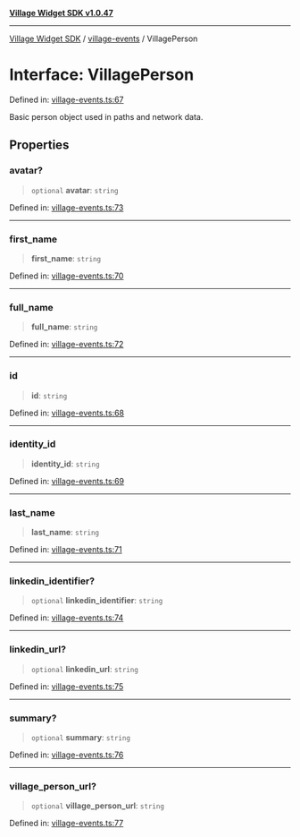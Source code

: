 [**Village Widget SDK v1.0.47**](../../README.md)

***

[Village Widget SDK](../../modules.md) / [village-events](../README.md) / VillagePerson

# Interface: VillagePerson

Defined in: [village-events.ts:67](https://github.com/VillageHQ/village-widget-sdk/blob/fccf09a5551957cd04cf7b6132e6f7e80cf4a38f/src/config/village-events.ts#L67)

Basic person object used in paths and network data.

## Properties

### avatar?

> `optional` **avatar**: `string`

Defined in: [village-events.ts:73](https://github.com/VillageHQ/village-widget-sdk/blob/fccf09a5551957cd04cf7b6132e6f7e80cf4a38f/src/config/village-events.ts#L73)

***

### first\_name

> **first\_name**: `string`

Defined in: [village-events.ts:70](https://github.com/VillageHQ/village-widget-sdk/blob/fccf09a5551957cd04cf7b6132e6f7e80cf4a38f/src/config/village-events.ts#L70)

***

### full\_name

> **full\_name**: `string`

Defined in: [village-events.ts:72](https://github.com/VillageHQ/village-widget-sdk/blob/fccf09a5551957cd04cf7b6132e6f7e80cf4a38f/src/config/village-events.ts#L72)

***

### id

> **id**: `string`

Defined in: [village-events.ts:68](https://github.com/VillageHQ/village-widget-sdk/blob/fccf09a5551957cd04cf7b6132e6f7e80cf4a38f/src/config/village-events.ts#L68)

***

### identity\_id

> **identity\_id**: `string`

Defined in: [village-events.ts:69](https://github.com/VillageHQ/village-widget-sdk/blob/fccf09a5551957cd04cf7b6132e6f7e80cf4a38f/src/config/village-events.ts#L69)

***

### last\_name

> **last\_name**: `string`

Defined in: [village-events.ts:71](https://github.com/VillageHQ/village-widget-sdk/blob/fccf09a5551957cd04cf7b6132e6f7e80cf4a38f/src/config/village-events.ts#L71)

***

### linkedin\_identifier?

> `optional` **linkedin\_identifier**: `string`

Defined in: [village-events.ts:74](https://github.com/VillageHQ/village-widget-sdk/blob/fccf09a5551957cd04cf7b6132e6f7e80cf4a38f/src/config/village-events.ts#L74)

***

### linkedin\_url?

> `optional` **linkedin\_url**: `string`

Defined in: [village-events.ts:75](https://github.com/VillageHQ/village-widget-sdk/blob/fccf09a5551957cd04cf7b6132e6f7e80cf4a38f/src/config/village-events.ts#L75)

***

### summary?

> `optional` **summary**: `string`

Defined in: [village-events.ts:76](https://github.com/VillageHQ/village-widget-sdk/blob/fccf09a5551957cd04cf7b6132e6f7e80cf4a38f/src/config/village-events.ts#L76)

***

### village\_person\_url?

> `optional` **village\_person\_url**: `string`

Defined in: [village-events.ts:77](https://github.com/VillageHQ/village-widget-sdk/blob/fccf09a5551957cd04cf7b6132e6f7e80cf4a38f/src/config/village-events.ts#L77)
